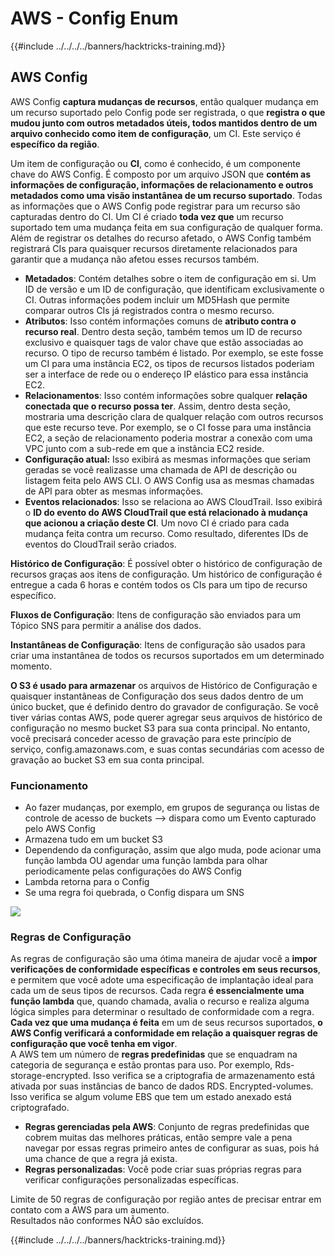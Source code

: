 # AWS - Config Enum

{{#include ../../../../banners/hacktricks-training.md}}

## AWS Config

AWS Config **captura mudanças de recursos**, então qualquer mudança em um recurso suportado pelo Config pode ser registrada, o que **registra o que mudou junto com outros metadados úteis, todos mantidos dentro de um arquivo conhecido como item de configuração**, um CI. Este serviço é **específico da região**.

Um item de configuração ou **CI**, como é conhecido, é um componente chave do AWS Config. É composto por um arquivo JSON que **contém as informações de configuração, informações de relacionamento e outros metadados como uma visão instantânea de um recurso suportado**. Todas as informações que o AWS Config pode registrar para um recurso são capturadas dentro do CI. Um CI é criado **toda vez que** um recurso suportado tem uma mudança feita em sua configuração de qualquer forma. Além de registrar os detalhes do recurso afetado, o AWS Config também registrará CIs para quaisquer recursos diretamente relacionados para garantir que a mudança não afetou esses recursos também.

- **Metadados**: Contém detalhes sobre o item de configuração em si. Um ID de versão e um ID de configuração, que identificam exclusivamente o CI. Outras informações podem incluir um MD5Hash que permite comparar outros CIs já registrados contra o mesmo recurso.
- **Atributos**: Isso contém informações comuns de **atributo contra o recurso real**. Dentro desta seção, também temos um ID de recurso exclusivo e quaisquer tags de valor chave que estão associadas ao recurso. O tipo de recurso também é listado. Por exemplo, se este fosse um CI para uma instância EC2, os tipos de recursos listados poderiam ser a interface de rede ou o endereço IP elástico para essa instância EC2.
- **Relacionamentos**: Isso contém informações sobre qualquer **relação conectada que o recurso possa ter**. Assim, dentro desta seção, mostraria uma descrição clara de qualquer relação com outros recursos que este recurso teve. Por exemplo, se o CI fosse para uma instância EC2, a seção de relacionamento poderia mostrar a conexão com uma VPC junto com a sub-rede em que a instância EC2 reside.
- **Configuração atual:** Isso exibirá as mesmas informações que seriam geradas se você realizasse uma chamada de API de descrição ou listagem feita pelo AWS CLI. O AWS Config usa as mesmas chamadas de API para obter as mesmas informações.
- **Eventos relacionados**: Isso se relaciona ao AWS CloudTrail. Isso exibirá o **ID do evento do AWS CloudTrail que está relacionado à mudança que acionou a criação deste CI**. Um novo CI é criado para cada mudança feita contra um recurso. Como resultado, diferentes IDs de eventos do CloudTrail serão criados.

**Histórico de Configuração**: É possível obter o histórico de configuração de recursos graças aos itens de configuração. Um histórico de configuração é entregue a cada 6 horas e contém todos os CIs para um tipo de recurso específico.

**Fluxos de Configuração**: Itens de configuração são enviados para um Tópico SNS para permitir a análise dos dados.

**Instantâneas de Configuração**: Itens de configuração são usados para criar uma instantânea de todos os recursos suportados em um determinado momento.

**O S3 é usado para armazenar** os arquivos de Histórico de Configuração e quaisquer instantâneas de Configuração dos seus dados dentro de um único bucket, que é definido dentro do gravador de configuração. Se você tiver várias contas AWS, pode querer agregar seus arquivos de histórico de configuração no mesmo bucket S3 para sua conta principal. No entanto, você precisará conceder acesso de gravação para este princípio de serviço, config.amazonaws.com, e suas contas secundárias com acesso de gravação ao bucket S3 em sua conta principal.

### Funcionamento

- Ao fazer mudanças, por exemplo, em grupos de segurança ou listas de controle de acesso de buckets —> dispara como um Evento capturado pelo AWS Config
- Armazena tudo em um bucket S3
- Dependendo da configuração, assim que algo muda, pode acionar uma função lambda OU agendar uma função lambda para olhar periodicamente pelas configurações do AWS Config
- Lambda retorna para o Config
- Se uma regra foi quebrada, o Config dispara um SNS

![](<../../../../images/image (126).png>)

### Regras de Configuração

As regras de configuração são uma ótima maneira de ajudar você a **impor verificações de conformidade específicas** **e controles em seus recursos**, e permitem que você adote uma especificação de implantação ideal para cada um de seus tipos de recursos. Cada regra **é essencialmente uma função lambda** que, quando chamada, avalia o recurso e realiza alguma lógica simples para determinar o resultado de conformidade com a regra. **Cada vez que uma mudança é feita** em um de seus recursos suportados, **o AWS Config verificará a conformidade em relação a quaisquer regras de configuração que você tenha em vigor**.\
A AWS tem um número de **regras predefinidas** que se enquadram na categoria de segurança e estão prontas para uso. Por exemplo, Rds-storage-encrypted. Isso verifica se a criptografia de armazenamento está ativada por suas instâncias de banco de dados RDS. Encrypted-volumes. Isso verifica se algum volume EBS que tem um estado anexado está criptografado.

- **Regras gerenciadas pela AWS**: Conjunto de regras predefinidas que cobrem muitas das melhores práticas, então sempre vale a pena navegar por essas regras primeiro antes de configurar as suas, pois há uma chance de que a regra já exista.
- **Regras personalizadas**: Você pode criar suas próprias regras para verificar configurações personalizadas específicas.

Limite de 50 regras de configuração por região antes de precisar entrar em contato com a AWS para um aumento.\
Resultados não conformes NÃO são excluídos.

{{#include ../../../../banners/hacktricks-training.md}}
